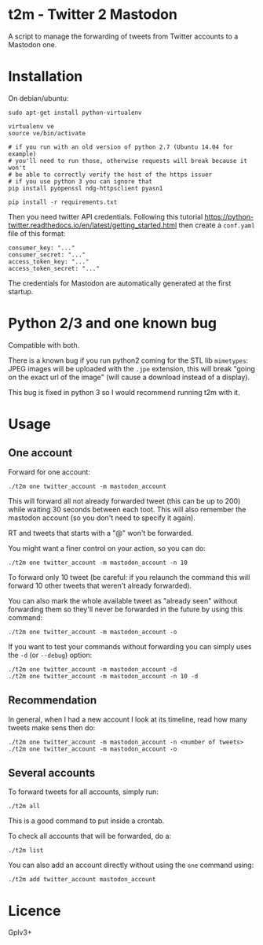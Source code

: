 # t2m - Twitter 2 Mastodon

A script to manage the forwarding of tweets from Twitter accounts to a Mastodon one.

# Installation

On debian/ubuntu:

    sudo apt-get install python-virtualenv

    virtualenv ve
    source ve/bin/activate

    # if you run with an old version of python 2.7 (Ubuntu 14.04 for example)
    # you'll need to run those, otherwise requests will break because it won't
    # be able to correctly verify the host of the https issuer
    # if you use python 3 you can ignore that
    pip install pyopenssl ndg-httpsclient pyasn1

    pip install -r requirements.txt

Then you need twitter API credentials. Following this tutorial https://python-twitter.readthedocs.io/en/latest/getting_started.html then create a `conf.yaml` file of this format:

    consumer_key: "..."
    consumer_secret: "..."
    access_token_key: "..."
    access_token_secret: "..."

The credentials for Mastodon are automatically generated at the first startup.

# Python 2/3 and one known bug

Compatible with both.

There is a known bug if you run python2 coming for the STL lib `mimetypes`:
JPEG images will be uploaded with the `.jpe` extension, this will break "going
on the exact url of the image" (will cause a download instead of a display).

This bug is fixed in python 3 so I would recommend running t2m with it.

# Usage

## One account

Forward for one account:

    ./t2m one twitter_account -m mastodon_account

This will forward all not already forwarded tweet (this can be up to 200) while
waiting 30 seconds between each toot. This will also remember the mastodon account (so you don't need to specify it again).

RT and tweets that starts with a "@" won't be forwarded.

You might want a finer control on your action, so you can do:

    ./t2m one twitter_account -m mastodon_account -n 10

To forward only 10 tweet (be careful: if you relaunch the command this will forward 10 other tweets that weren't already forwarded).

You can also mark the whole available tweet as "already seen" without forwarding them so they'll never be forwarded in the future by using this command:

    ./t2m one twitter_account -m mastodon_account -o

If you want to test your commands without forwarding you can simply uses the `-d` (or `--debug`) option:

    ./t2m one twitter_account -m mastodon_account -d
    ./t2m one twitter_account -m mastodon_account -n 10 -d

## Recommendation

In general, when I had a new account I look at its timeline, read how many tweets make sens then do:

    ./t2m one twitter_account -m mastodon_account -n <number of tweets>
    ./t2m one twitter_account -m mastodon_account -o

## Several accounts

To forward tweets for all accounts, simply run:

    ./t2m all

This is a good command to put inside a crontab.

To check all accounts that will be forwarded, do a:

    ./t2m list

You can also add an account directly without using the `one` command using:

    ./t2m add twitter_account mastodon_account


# Licence

Gplv3+
